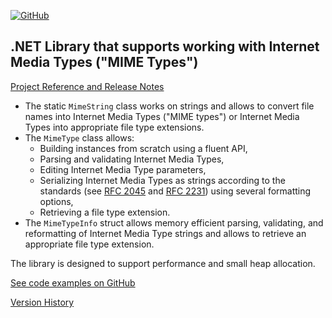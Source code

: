 [![GitHub](https://img.shields.io/github/license/FolkerKinzel/MimeTypes)](https://github.com/FolkerKinzel/MimeTypes/blob/master/LICENSE)


## .NET Library that supports working with Internet Media Types ("MIME Types")

[Project Reference and Release Notes](https://github.com/FolkerKinzel/MimeTypes/releases/tag/v5.1.1)

- The static `MimeString` class works on strings and allows to convert file names into Internet Media Types ("MIME types") or Internet Media Types into appropriate file type extensions.
- The `MimeType` class allows:
  -  Building instances from scratch using a fluent API,
  -  Parsing and validating Internet Media Types,
  -  Editing Internet Media Type parameters,
  -  Serializing Internet Media Types as strings according to the standards (see [RFC 2045](https://datatracker.ietf.org/doc/html/rfc2045#section-5.1) and [RFC 2231](https://datatracker.ietf.org/doc/html/rfc2231.html)) using several formatting options,
  -  Retrieving a file type extension.
- The `MimeTypeInfo` struct allows memory efficient parsing, validating, and reformatting of Internet Media Type strings and allows to retrieve an appropriate file type extension.

The library is designed to support performance and small heap allocation.

[See code examples on GitHub](https://github.com/FolkerKinzel/MimeTypes)

[Version History](https://github.com/FolkerKinzel/MimeTypes/releases)



